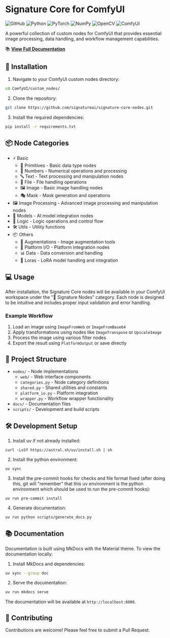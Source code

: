 # Signature Core for ComfyUI

![GitHub](https://img.shields.io/github/license/signatureai/signature-core-nodes)
![Python](https://img.shields.io/badge/python-3.8%2B-blue)
![PyTorch](https://img.shields.io/badge/PyTorch-%23EE4C2C.svg?&logo=PyTorch&logoColor=white)
![NumPy](https://img.shields.io/badge/numpy-%23013243.svg?&logo=numpy&logoColor=white)
![OpenCV](https://img.shields.io/badge/opencv-%23white.svg?&logo=opencv&logoColor=white)
![ComfyUI](https://img.shields.io/badge/ComfyUI-compatible-green)

A powerful collection of custom nodes for ComfyUI that provides essential image
processing, data handling, and workflow management capabilities.

📚 **[View Full Documentation](https://signatureai.github.io/signature-core-nodes/)**

## 🚀 Installation

1. Navigate to your ComfyUI custom nodes directory:

```bash
cd ComfyUI/custom_nodes/
```

2. Clone the repository:

```bash
git clone https://github.com/signatureai/signature-core-nodes.git
```

3. Install the required dependencies:

```bash
pip install -r requirements.txt
```

## 📦 Node Categories

- ⚡ Basic
  - 🧱 Primitives - Basic data type nodes
  - 🔢 Numbers - Numerical operations and processing
  - 🔤 Text - Text processing and manipulation nodes
  - 📁 File - File handling operations
  - 🖼️ Image - Basic image handling nodes
  - 🎭 Mask - Mask generation and operations
- 🖼️ Image Processing - Advanced image processing and manipulation nodes
- 🤖 Models - AI model integration nodes
- 🧠 Logic - Logic operations and control flow
- 🛠️ Utils - Utility functions
- 📦 Others
  - 🔀 Augmentations - Image augmentation tools
  - 🔌 Platform I/O - Platform integration nodes
  - 📊 Data - Data conversion and handling
  - 🧬 Loras - LoRA model handling and integration

## 💻 Usage

After installation, the Signature Core nodes will be available in your ComfyUI workspace
under the "🔲 Signature Nodes" category. Each node is designed to be intuitive and
includes proper input validation and error handling.

### Example Workflow

1. Load an image using `ImageFromWeb` or `ImageFromBase64`
2. Apply transformations using nodes like `ImageTranspose` or `UpscaleImage`
3. Process the image using various filter nodes
4. Export the result using `PlatformOutput` or save directly

## 📁 Project Structure

- `nodes/` - Node implementations
  - `web/` - Web interface components
  - `categories.py` - Node category definitions
  - `shared.py` - Shared utilities and constants
  - `platform_io.py` - Platform integration
  - `wrapper.py` - Workflow wrapper functionality
- `docs/` - Documentation files
- `scripts/` - Development and build scripts

## 🛠 Development Setup

1. Install uv if not already installed:

```shell
curl -LsSf https://astral.sh/uv/install.sh | sh
```

2. Install the python environment:

```shell
uv sync
```

3. Install the pre-commit hooks for checks and file format fixed (after doing this, git will "remember" that this uv
   environment is the python environment which should be used to run the pre-commit hooks):

```shell
uv run pre-commit install
```

4. Generate documentation:

```bash
uv run python scripts/generate_docs.py
```

## 📚 Documentation

Documentation is built using MkDocs with the Material theme. To view the documentation
locally:

1. Install MkDocs and dependencies:

```bash
uv sync --group doc
```

2. Serve the documentation:

```bash
uv run mkdocs serve
```

The documentation will be available at `http://localhost:8000`.

## 🤝 Contributing

Contributions are welcome! Please feel free to submit a Pull Request.
